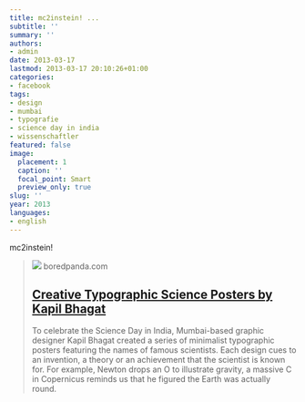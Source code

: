 ```yaml
---
title: mc2instein! ...
subtitle: ''
summary: ''
authors:
- admin
date: 2013-03-17
lastmod: 2013-03-17 20:10:26+01:00
categories:
- facebook
tags:
- design
- mumbai
- typografie
- science day in india
- wissenschaftler
featured: false
image:
  placement: 1
  caption: ''
  focal_point: Smart
  preview_only: true
slug: ''
year: 2013
languages:
- english
---
```


mc2instein!
> [![](https://static.boredpanda.com/blog/wp-content/uuuploads/minimalist-typographic-scientist-posters-kapil-bhagat/minimalist-typographic-scientist-posters-kapil-bhagat-9.jpg)](http://www.boredpanda.com/typographic-scientist-name-posters-kapil-bhagat/)
> boredpanda.com
> ## [Creative Typographic Science Posters by Kapil Bhagat](http://www.boredpanda.com/typographic-scientist-name-posters-kapil-bhagat/)
>
>To celebrate the Science Day in India, Mumbai-based graphic designer Kapil Bhagat created a series of minimalist typographic posters featuring the names of famous scientists. Each design cues to an invention, a theory or an achievement that the scientist is known for. For example, Newton drops an O to illustrate gravity, a massive C in Copernicus reminds us that he figured the Earth was actually round.